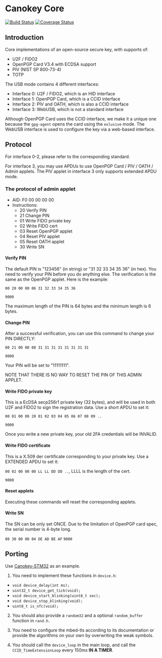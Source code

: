 # Canokey Core

[![Build Status](https://travis-ci.org/canopo/canokey-core.svg?branch=master)](https://travis-ci.org/canopo/canokey-core)
[![Coverage Status](https://coveralls.io/repos/github/canopo/canokey-core/badge.svg?branch=master)](https://coveralls.io/github/canopo/canokey-core?branch=master)

## Introduction

Core implementations of an open-source secure key, with supports of:

* U2F / FIDO2
* OpenPGP Card V3.4 with ECDSA support
* PIV (NIST SP 800-73-4)
* TOTP

The USB mode contains 4 different interfaces:

* Interface 0: U2F / FIDO2, which is an HID interface
* Interface 1: OpenPGP Card, which is a CCID interface
* Interface 2: PIV and OATH, which is also a CCID interface
* Interface 3: WebUSB, which is not a standard interface

Although OpenPGP Card uses the CCID interface, we make it a unique one because the `gpg-agent` opens the card using the `exlusive` mode.
The WebUSB interface is used to configure the key via a web-based interface.

## Protocol

For interface 0-2, please refer to the corresponding standard.

For interface 3, you may use APDUs to use OpenPGP Card / PIV / OATH / Admin applets. The PIV applet in interface 3 only supports extended APDU mode.

### The protocol of admin applet

* AID: F0 00 00 00 00
* Instructions:
  * 20 Verify PIN
  * 21 Change PIN
  * 01 Write FIDO private key
  * 02 Write FIDO cert
  * 03 Reset OpenPGP applet
  * 04 Reset PIV applet
  * 05 Reset OATH applet
  * 30 Write SN

#### Verify PIN

The default PIN is "123456" (in string) or "31 32 33 34 35 36" (in hex). You need to verify your PIN before you do anything else. The verification is the same as the OpenPGP applet. Here is the example:

`00 20 00 00 06 31 32 33 34 35 36`

`9000`

The maximum length of the PIN is 64 bytes and the minimum length is 6 bytes.

#### Change PIN

After a successful verification, you can use this command to change your PIN DIRECTLY:

`00 21 00 00 08 31 31 31 31 31 31 31 31`

`9000`

Your PIN will be set to "11111111".

NOTE THAT THERE IS NO WAY TO RESET THE PIN OF THIS ADMIN APPLET.

#### Write FIDO private key

This is a EcDSA secp256r1 private key (32 bytes), and will be used in both U2F and FIDO2 to sign the registration data. Use a short APDU to set it:

`00 01 00 00 20 01 02 03 04 05 06 07 08 09 ..`

`9000`

Once you write a new private key, your old 2FA credentials will be INVALID.

#### Write FIDO certificate

This is a X.509 der certificate corresponding to your private key. Use a EXTENDED APDU to set it:

`00 02 00 00 00 LL LL DD DD ..`, LLLL is the length of the cert.

`9000`

#### Reset applets

Executing these commands will reset the corresponding applets.

#### Write SN

The SN can be only set ONCE. Due to the limitation of OpenPGP card spec, the serial number is 4-byte long.

`00 30 00 00 04 DE AD BE AF`
`9000`

## Porting

Use [Canokey-STM32](https://github.com/canopo/canokey-stm32) as an example.

1. You need to implement these functions in `device.h`:

* `void device_delay(int ms);`
* `uint32_t device_get_tick(void);`
* `void device_start_blinking(uint8_t sec);`
* `void device_stop_blinking(void);`
* `uint8_t is_nfc(void);`

2. You should also provide a `random32` and a optional `random_buffer` function in `rand.h`.

3. You need to configure the mbed-tls according to its documentation or provide the algorithms on your own by overwriting the weak symbols.

4. You should call the `device_loop` in the main loop, and call the `CCID_TimeExtensionLoop` every 150ms **IN A TIMER**.
